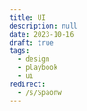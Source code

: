 ```yaml
---
title: UI
description: null
date: 2023-10-16
draft: true
tags:
  - design
  - playbook
  - ui
redirect:
  - /s/Spaonw
---
```

